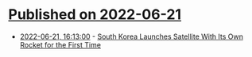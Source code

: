 # [Published on 2022-06-21](index.md)

* [2022-06-21, 16:13:00](https://science.slashdot.org/story/22/06/21/1613212/south-korea-launches-satellite-with-its-own-rocket-for-the-first-time?utm_source=rss1.0mainlinkanon&utm_medium=feed) - [South Korea Launches Satellite With Its Own Rocket for the First Time](https://science.slashdot.org/story/22/06/21/1613212/south-korea-launches-satellite-with-its-own-rocket-for-the-first-time?utm_source=rss1.0mainlinkanon&utm_medium=feed)
